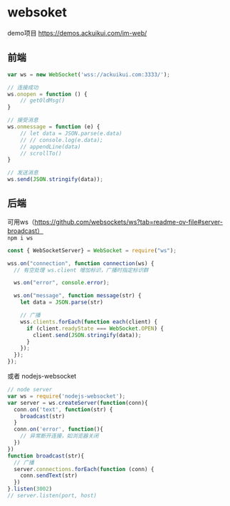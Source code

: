# websoket
demo项目 https://demos.ackuikui.com/im-web/

## 前端
```js
var ws = new WebSocket('wss://ackuikui.com:3333/');

// 连接成功
ws.onopen = function () {
    // getOldMsg()
}

// 接受消息
ws.onmessage = function (e) {
    // let data = JSON.parse(e.data)
    // // console.log(e.data);
    // appendLine(data)
    // scrollTo()
}

// 发送消息
ws.send(JSON.stringify(data));
```

## 后端
可用ws（https://github.com/websockets/ws?tab=readme-ov-file#server-broadcast）  
`npm i ws`  

```js
const { WebSocketServer} = WebSocket = require("ws");

wss.on("connection", function connection(ws) {
  // 有空处理 ws.client 增加标识，广播时指定标识群

  ws.on("error", console.error);

  ws.on("message", function message(str) {
    let data = JSON.parse(str)

    // 广播
    wss.clients.forEach(function each(client) {
      if (client.readyState === WebSocket.OPEN) {
        client.send(JSON.stringify(data));
      }
    });
  });
});
```

或者 nodejs-websocket  
```js
// node server
var ws = require('nodejs-websocket');
var server = ws.createServer(function(conn){
  conn.on('text', function(str) {
    broadcast(str)
  }
  conn.on('error', function(){
    // 异常断开连接，如浏览器关闭
  })
})
function broadcast(str){
  // 广播
  server.connections.forEach(function (conn) {
    conn.sendText(str)
  })
}.listen(3002)
// server.listen(port, host)
```

